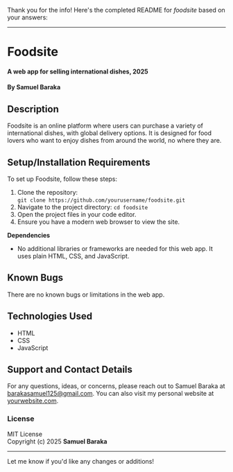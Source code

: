 Thank you for the info! Here's the completed README for *foodsite* based on your answers:

---

# Foodsite  
#### A web app for selling international dishes, 2025  
#### By **Samuel Baraka**

## Description  
Foodsite is an online platform where users can purchase a variety of international dishes, with global delivery options. It is designed for food lovers who want to enjoy dishes from around the world, no where they are.

## Setup/Installation Requirements  
To set up Foodsite, follow these steps:
1. Clone the repository:  
   `git clone https://github.com/yourusername/foodsite.git`
2. Navigate to the project directory:
   `cd foodsite`
3. Open the project files in your code editor.
4. Ensure you have a modern web browser to view the site.

**Dependencies**  
- No additional libraries or frameworks are needed for this web app. It uses plain HTML, CSS, and JavaScript.

## Known Bugs  
There are no known bugs or limitations in the web app.

## Technologies Used  
- HTML
- CSS
- JavaScript

## Support and Contact Details  
For any questions, ideas, or concerns, please reach out to Samuel Baraka at [barakasamuel125@gmail.com](mailto:barakasamuel125@gmail.com). You can also visit my personal website at [yourwebsite.com](http://yourwebsite.com).

### License  
MIT License  
Copyright (c) 2025 **Samuel Baraka**

---

Let me know if you'd like any changes or additions!